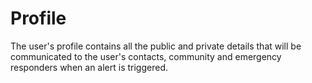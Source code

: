 # Profile
The user's profile contains all the public and private details that will be communicated to the user's contacts,
community and emergency responders when an alert is triggered.
